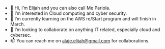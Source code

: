 - 👋 Hi, I’m Elijah and you can also call Me Pariola.
- 👀 I’m interested in Cloud computing and cyber security.
- 🌱 I’m currently learning on the AWS re/Start program and will finish in March.
- 💞️ I’m looking to collaborate on anything IT related, especially cloud and cybersec.
- 📫 You can reach me on alaje.elijah@gmail.com for collaborations.

